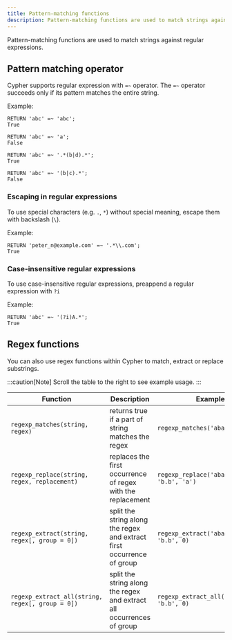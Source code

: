 ```yaml
---
title: Pattern-matching functions
description: Pattern-matching functions are used to match strings against regular expressions.
---
```


Pattern-matching functions are used to match strings against regular expressions.

## Pattern matching operator

Cypher supports regular expression with `=~` operator. The `=~` operator succeeds only if its pattern matches the entire string.

Example:
```cypher
RETURN 'abc' =~ 'abc';
True

RETURN 'abc' =~ 'a';
False

RETURN 'abc' =~ '.*(b|d).*';
True

RETURN 'abc' =~ '(b|c).*';
False
```

### Escaping in regular expressions

To use special characters (e.g. `.`, `*`) without special meaning, escape them with backslash (`\`).

Example:
```cypher
RETURN 'peter_n@example.com' =~ '.*\\.com';
True
```

### Case-insensitive regular expressions
To use case-insensitive regular expressions, preappend a regular expression with `?i`

Example:
```cypher
RETURN 'abc' =~ '(?i)A.*';
True
```

## Regex functions

You can also use regex functions within Cypher to match, extract or replace substrings.

:::caution[Note]
Scroll the table to the right to see example usage.
:::

<div class="scroll-table">

| Function | Description | Example | Result |
| ----------- | ----------- |  ----------- |  ----------- |
| `regexp_matches(string, regex)` | returns true if a part of string matches the regex | `regexp_matches('aba', '^ab')` | `true` |
| `regexp_replace(string, regex, replacement)` | replaces the first occurrence of regex with the replacement | `regexp_replace('ababbb', 'b.b', 'a')` | `'aabb'` |
| `regexp_extract(string, regex[, group = 0])` | split the string along the regex and extract first occurrence of group | `regexp_extract('abababab', 'b.b', 0)` | `'bab'` |
| `regexp_extract_all(string, regex[, group = 0])` | split the string along the regex and extract all occurrences of group | `regexp_extract_all('abababab', 'b.b', 0)` | `['bab','bab']` |

</div>

